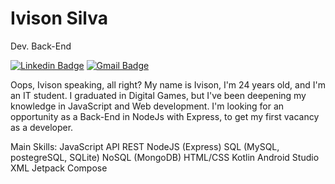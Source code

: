 # Ivison Silva

Dev. Back-End

[![Linkedin Badge](https://img.shields.io/badge/-Ivison%20Silva-6633cc?style=flat-square&logo=Linkedin&logoColor=white&link=https://www.linkedin.com/in/ivisondsb/)](https://www.linkedin.com/in/ivisondsb/)
[![Gmail Badge](https://img.shields.io/badge/-ivisondsb@gmail.com-6633cc?style=flat-square&logo=Gmail&logoColor=white&link=mailto:ivisondsb@gmail.com)](mailto:ivisondsb@gmail.com)

Oops, Ivison speaking, all right?
My name is Ivison, I'm 24 years old, and I'm an IT student.
I graduated in Digital Games, but I've been deepening my knowledge in JavaScript and Web development. I'm looking for an opportunity as a Back-End in NodeJs with Express, to get my first vacancy as a developer.

Main Skills:
JavaScript
API REST
NodeJS (Express)
SQL (MySQL, postegreSQL, SQLite)
NoSQL (MongoDB)
HTML/CSS
Kotlin
Android Studio
XML
Jetpack Compose
